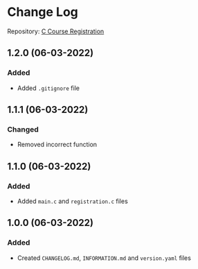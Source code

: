 # Change Log

Repository: [C Course Registration](https://github.com/mhrezk/C-Course-Registration)

## 1.2.0 (06-03-2022)

### Added

* Added `.gitignore` file

## 1.1.1 (06-03-2022)

### Changed

* Removed incorrect function

## 1.1.0 (06-03-2022)

### Added

* Added `main.c` and `registration.c` files

## 1.0.0 (06-03-2022)

### Added

* Created `CHANGELOG.md`, `INFORMATION.md` and `version.yaml` files

